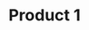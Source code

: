 ---
language: id
layout: product
sticky: sticky
title: Product 1
description:
keyword: keyword in post
image: /images/logo.jpg
---